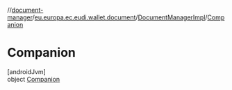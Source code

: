 //[document-manager](../../../../index.md)/[eu.europa.ec.eudi.wallet.document](../../index.md)/[DocumentManagerImpl](../index.md)/[Companion](index.md)

# Companion

[androidJvm]\
object [Companion](index.md)
